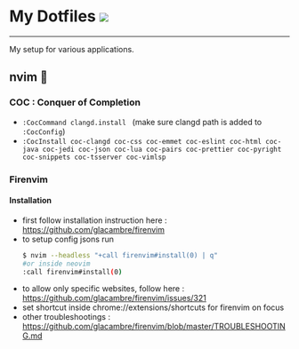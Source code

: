 # My Dotfiles ![](https://img.shields.io/badge/config%20for-nvim-blue?style=for-the-badge)

---

My setup for various applications.

## nvim :rocket:

### COC : Conquer of Completion

- `:CocCommand clangd.install ` (make sure clangd path is added to `:CocConfig`)
- `:CocInstall coc-clangd coc-css coc-emmet coc-eslint coc-html coc-java coc-jedi coc-json coc-lua coc-pairs coc-prettier coc-pyright coc-snippets coc-tsserver coc-vimlsp `

### Firenvim

#### Installation

- first follow installation instruction here : https://github.com/glacambre/firenvim
- to setup config jsons run
  ```bash
  $ nvim --headless "+call firenvim#install(0) | q"
  #or inside neovim
  :call firenvim#install(0)
  ```
- to allow only specific websites, follow here : https://github.com/glacambre/firenvim/issues/321
- set shortcut inside chrome://extensions/shortcuts for firenvim on focus
- other troubleshootings : https://github.com/glacambre/firenvim/blob/master/TROUBLESHOOTING.md

